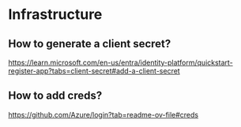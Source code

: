 # Infrastructure

## How to generate a client secret?

https://learn.microsoft.com/en-us/entra/identity-platform/quickstart-register-app?tabs=client-secret#add-a-client-secret

## How to add creds?

https://github.com/Azure/login?tab=readme-ov-file#creds